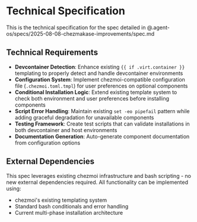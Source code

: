 # Technical Specification

This is the technical specification for the spec detailed in
@.agent-os/specs/2025-08-08-chezmakase-improvements/spec.md

## Technical Requirements

- **Devcontainer Detection**: Enhance existing `{{ if .virt.container }}` templating to
  properly detect and handle devcontainer environments
- **Configuration System**: Implement chezmoi-compatible configuration file
  (`.chezmoi.toml.tmpl`) for user preferences on optional components  
- **Conditional Installation Logic**: Extend existing template system to check both
  environment and user preferences before installing components
- **Script Error Handling**: Maintain existing `set -eo pipefail` pattern while adding
  graceful degradation for unavailable components
- **Testing Framework**: Create test scripts that can validate installations in both
  devcontainer and host environments
- **Documentation Generation**: Auto-generate component documentation from configuration options

## External Dependencies

This spec leverages existing chezmoi infrastructure and bash scripting - no new external
dependencies required. All functionality can be implemented using:
- chezmoi's existing templating system  
- Standard bash conditionals and error handling
- Current multi-phase installation architecture
